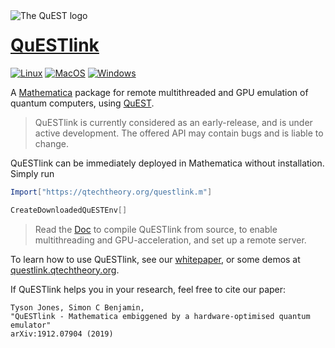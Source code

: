 <img align="left" src="Doc/logo.png" alt="The QuEST logo">

# [QuESTlink](https://questlink.qtechtheory.org/)

[![Linux](https://github.com/QTechTheory/QuESTlink/workflows/Linux/badge.svg)](https://github.com/QTechTheory/QuESTlink/actions) [![MacOS](https://github.com/QTechTheory/QuESTlink/workflows/MacOS/badge.svg)](https://github.com/QTechTheory/QuESTlink/actions) [![Windows](https://github.com/QTechTheory/QuESTlink/workflows/Windows/badge.svg)](https://github.com/QTechTheory/QuESTlink/actions)

A [Mathematica](https://www.wolfram.com/mathematica/) package for remote multithreaded and GPU emulation of quantum computers, using [QuEST](https://quest.qtechtheory.org/).

> QuESTlink is currently considered as an early-release, and is under active development. 
> The offered API may contain bugs and is liable to change.

QuESTlink can be immediately deployed in Mathematica without installation. Simply run
```Mathematica
Import["https://qtechtheory.org/questlink.m"]

CreateDownloadedQuESTEnv[]
```

> Read the [Doc](Doc/README.md) to compile QuESTlink from source, to enable multithreading and GPU-acceleration, and set up a remote server.

To learn how to use QuESTlink, see our [whitepaper](https://arxiv.org/abs/1912.07904), 
or some demos at [questlink.qtechtheory.org](https://questlink.qtechtheory.org).

If QuESTlink helps you in your research, feel free to cite our paper:
```
Tyson Jones, Simon C Benjamin, 
"QuESTlink - Mathematica embiggened by a hardware-optimised quantum emulator"
arXiv:1912.07904 (2019)
```
